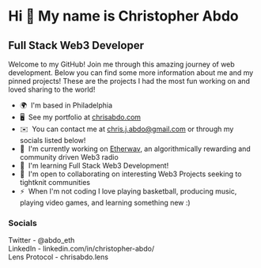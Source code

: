 Hi 👋 My name is Christopher Abdo
=================================

Full Stack Web3 Developer
-----------------------------------------

Welcome to my GitHub! Join me through this amazing journey of web development. Below you can find some more information about me and my pinned projects! These are the projects I had the most fun working on and loved sharing to the world!

* 🌍  I'm based in Philadelphia
* 🖥️  See my portfolio at [chrisabdo.com](http://chrisabdo.com)
* ✉️  You can contact me at [chris.j.abdo@gmail.com](mailto:chris.j.abdo@gmail.com) or through my socials listed below!
* 🚀  I'm currently working on [Etherwav](http://etherwav.vercel.app), an algorithmically rewarding and community driven Web3 radio
* 🧠  I'm learning Full Stack Web3 Development!
* 🤝  I'm open to collaborating on interesting Web3 Projects seeking to tightknit communities
* ⚡  When I'm not coding I love playing basketball, producing music, playing video games, and learning something new :)

### Socials

Twitter - @abdo_eth <br />
LinkedIn - linkedin.com/in/christopher-abdo/ <br/>
Lens Protocol - chrisabdo.lens
